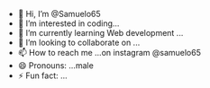 - 👋 Hi, I’m @Samuelo65
- 👀 I’m interested in coding...
- 🌱 I’m currently learning Web development ...
- 💞️ I’m looking to collaborate on ...
- 📫 How to reach me ...on instagram @samuelo65
- 😄 Pronouns: ...male
- ⚡ Fun fact: ...

<!---
Samuelo65/Samuelo65 is a ✨ special ✨ repository because its `README.md` (this file) appears on your GitHub profile.
You can click the Preview link to take a look at your changes.
--->
